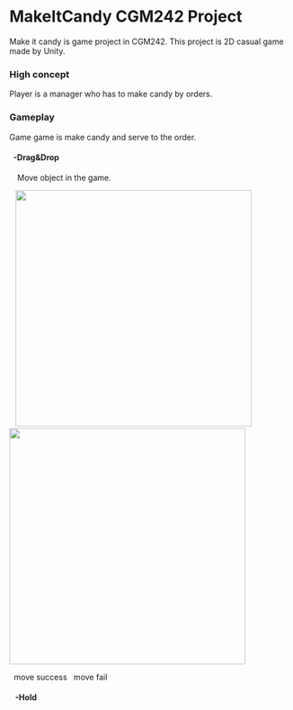 # MakeItCandy CGM242 Project
Make it candy is game project in CGM242. This project is 2D casual game made by Unity.

### High concept
Player is a manager who has to make candy by orders.

### Gameplay
Game game is make candy and serve to the order. <br>
#### &ensp;-Drag&Drop
&emsp;Move object in the game.<br>

<p float="left">
    &ensp;
    <img src="https://github.com/Sahapat/MakeItCandy-Android-/blob/master/Captures/Drag%26Drop.gif" width="420"/>
    &emsp;
    <img src="https://github.com/Sahapat/MakeItCandy-Android-/blob/master/Captures/Drag%26Drop-Fail-.gif" width="420"/>
</p>
&nbsp; move success &nbsp; move fail

#### &ensp; -Hold
